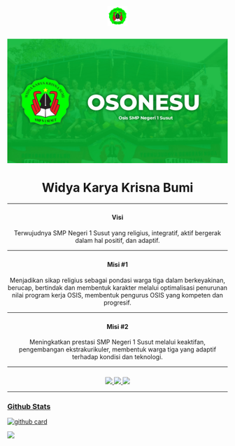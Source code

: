 
<h1 align="center"><img src="https://github.com/osonesu/osonesu/blob/main/1634888339170.png" style="border-radius:5;" width="45px" alt=""><br></h1>
<p align="center">


###  
<img align="center" height="auto" src="https://github.com/osonesu/osonesu/blob/main/osonesu.jpg"/>

<h1 align="center">
Widya Karya Krisna Bumi
</h1>

------

###   
<h4 align="center">
Visi
</h4>
<p align="center">
Terwujudnya SMP Negeri 1 Susut yang religius, integratif, aktif bergerak dalam hal positif, dan adaptif.
</p>

------

### 
<h4 align="center">
Misi #1
</h4>
<p align="center">
Menjadikan sikap religius sebagai pondasi warga tiga dalam berkeyakinan, berucap, bertindak dan membentuk karakter melalui optimalisasi penurunan nilai program kerja OSIS, membentuk pengurus OSIS yang kompeten dan progresif.
</p>

------

### 
<h4 align="center">
Misi #2
</h4>
<p align="center">
Meningkatkan prestasi SMP Negeri 1 Susut melalui keaktifan, pengembangan ekstrakurikuler, membentuk warga tiga yang adaptif terhadap kondisi dan teknologi.
</p>



------

###     
<p align="center">
  <a href="https://instagram.com/osis_sonesu"><img src="https://img.shields.io/badge/Instagram-E4405F?style=for-the-badge&logo=instagram&logoColor=white"/> 
  <a href="https://m.facebook.com/profile.php?id=100067817435152"><img src="https://img.shields.io/badge/Facebook-1877F2?style=for-the-badge&logo=facebook&logoColor=white"/> 
  <a href="https://youtube.com/c/smp1susut"><img src="https://img.shields.io/badge/YouTube-FF0000?style=for-the-badge&logo=youtube&logoColor=white"/> 

------
 
### Github Stats

![github card](https://github-readme-stats.vercel.app/api?username=osonesu&show_icons=true&theme=radical)

![](https://github-profile-summary-cards.vercel.app/api/cards/profile-details?username=osonesu&theme=monokai)
